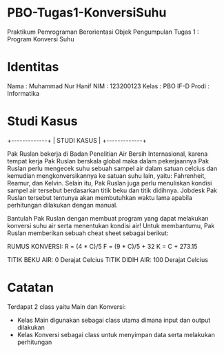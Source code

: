 # PBO-Tugas1-KonversiSuhu
Praktikum Pemrograman Berorientasi Objek
Pengumpulan Tugas 1 : Program Konversi Suhu

# Identitas
Nama  : Muhammad Nur Hanif
NIM   : 123200123
Kelas : PBO IF-D
Prodi : Informatika

# Studi Kasus
+-------------+
| STUDI KASUS |
+-------------+

Pak Ruslan bekerja di Badan Penelitian Air Bersih Internasional, karena tempat kerja Pak Ruslan berskala global maka dalam pekerjaannya Pak Ruslan perlu mengecek suhu sebuah sampel air dalam satuan celcius dan kemudian mengkonversikannya ke satuan suhu lain, yaitu: Fahrenheit, Reamur, dan Kelvin. Selain itu, Pak Ruslan juga perlu menuliskan kondisi sampel air tersebut berdasarkan titik beku dan titik didihnya. Jobdesk Pak Ruslan tersebut tentunya akan membutuhkan waktu lama apabila perhitungan dilakukan dengan manual.

Bantulah Pak Ruslan dengan membuat program yang dapat melakukan konversi suhu air serta menentukan kondisi air!  Untuk membantumu, Pak Ruslan memberikan sebuah cheat sheet sebagai berikut:

RUMUS KONVERSI:
R = (4 * C)/5
F = (9 * C)/5 + 32
K = C + 273.15

TITIK BEKU AIR: 0 Derajat Celcius
TITIK DIDIH AIR: 100 Derajat Celcius

# Catatan
Terdapat 2 class yaitu Main dan Konversi:
- Kelas Main digunakan sebagai class utama dimana input dan output dilakukan
- Kelas Konversi sebagai class untuk menyimpan data serta melakukan perhitungan
